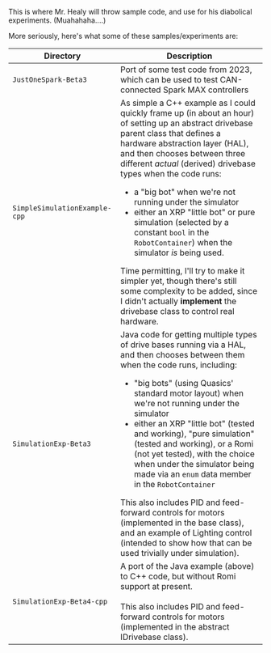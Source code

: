 This is where Mr. Healy will throw sample code, and use for his diabolical experiments.
(Muahahaha....)

More seriously, here's what some of these samples/experiments are:

| Directory  | Description |
| ------------- | ------------- |
| `JustOneSpark-Beta3` | Port of some test code from 2023, which can be used to test CAN-connected Spark MAX controllers |
| `SimpleSimulationExample-cpp` | As simple a C++ example as I could quickly frame up (in about an hour) of setting up an abstract drivebase parent class that defines a hardware abstraction layer (HAL), and then chooses between three different *actual* (derived) drivebase types when the code runs:<ul><li>a "big bot" when we're not running under the simulator</li><li>either an XRP "little bot" or pure simulation (selected by a constant `bool` in the `RobotContainer`) when the simulator *is* being used.</li></ul>Time permitting, I'll try to make it simpler yet, though there's still some complexity to be added, since I didn't actually **implement** the drivebase class to control real hardware. |
| `SimulationExp-Beta3` | Java code for getting multiple types of drive bases running via a HAL, and then chooses between them when the code runs, including: <ul><li>"big bots" (using Quasics' standard motor layout) when we're not running under the simulator</li><li>either an XRP "little bot" (tested and working), "pure simulation" (tested and working), or a Romi (not yet tested), with the choice when under the simulator being made via an `enum` data member in the `RobotContainer`</li></ul>This also includes PID and feed-forward controls for motors (implemented in the base class), and an example of Lighting control (intended to show how that can be used trivially under simulation). |
| `SimulationExp-Beta4-cpp` | A port of the Java example (above) to C++ code, but without Romi support at present.<br/><br/>This also includes PID and feed-forward controls for motors (implemented in the abstract IDrivebase class). |

